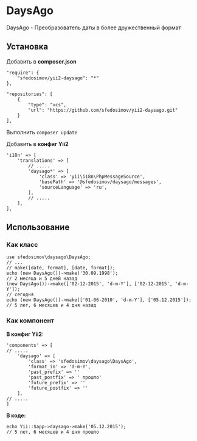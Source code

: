 # DaysAgo
DaysAgo - Преобразователь даты в более дружественный формат

## Установка


Добавить в **composer.json**


    "require": {
        "sfedosimov/yii2-daysago": "*"
    },
    
    "repositories": [
        {
            "type": "vcs",
            "url": "https://github.com/sfedosimov/yii2-daysago.git"
        }
    ],


Выполнить `composer update`


Добавить в **конфиг Yii2**

    
    'i18n' => [
        'translations' => [
            // .....
            'daysago*' => [
                'class' => 'yii\i18n\PhpMessageSource',
                'basePath' => '@sfedosimov/daysago/messages',
                'sourceLanguage' => 'ru',
            ],
            // .....
        ],
    ],


## Использование


### Как класс

    use sfedosimov\daysago\DaysAgo;
    // ...
    // make([date, format], [date, format]);
    echo (new DaysAgo())->make('30.09.1998');
    // 2 месяца и 5 дней назад
    (new DaysAgo())->make(['02-12-2015', 'd-m-Y'], ['02-12-2015', 'd-m-Y']);
    // сегодня
    echo (new DaysAgo())->make(['01-06-2010', 'd-m-Y'], ['05.12.2015']);
    // 5 лет, 6 месяцев и 4 дня назад

### Как компонент

**В конфиг Yii2:**

    'components' => [
    // .....
        'daysago' => [
            'class' => 'sfedosimov\daysago\DaysAgo',
            'format_in' => 'd-m-Y',
            'past_prefix' => ''
            'past_postfix' => ' прошло'
            'future_prefix' => ''
            'future_postfix' => ''
        ],
    // .....
    ]

**В коде:**

    echo Yii::$app->daysago->make('05.12.2015');
    // 5 лет, 6 месяцев и 4 дня прошло
